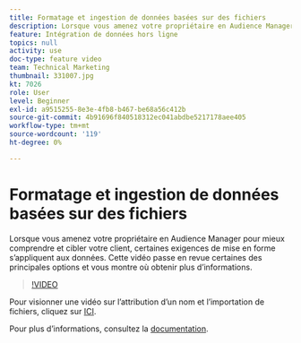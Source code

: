 ```yaml
---
title: Formatage et ingestion de données basées sur des fichiers
description: Lorsque vous amenez votre propriétaire en Audience Manager pour mieux comprendre et cibler votre client, certaines exigences de mise en forme s’appliquent aux données. Cette vidéo passe en revue certaines des principales options et vous montre où obtenir plus d’informations.
feature: Intégration de données hors ligne
topics: null
activity: use
doc-type: feature video
team: Technical Marketing
thumbnail: 331007.jpg
kt: 7026
role: User
level: Beginner
exl-id: a9515255-8e3e-4fb8-b467-be68a56c412b
source-git-commit: 4b91696f840518312ec041abdbe5217178aee405
workflow-type: tm+mt
source-wordcount: '119'
ht-degree: 0%

---
```


# Formatage et ingestion de données basées sur des fichiers

Lorsque vous amenez votre propriétaire en Audience Manager pour mieux comprendre et cibler votre client, certaines exigences de mise en forme s’appliquent aux données. Cette vidéo passe en revue certaines des principales options et vous montre où obtenir plus d’informations.

>[!VIDEO](https://video.tv.adobe.com/v/331007/?quality=12&learn=on)

Pour visionner une vidéo sur l’attribution d’un nom et l’importation de fichiers, cliquez sur [ICI](steps-for-ingesting-file-based-data.md).

Pour plus d’informations, consultez la [documentation](https://experienceleague.adobe.com/docs/audience-manager/user-guide/implementation-integration-guides/sending-audience-data/batch-data-transfer-process/inbound-file-contents.html?).
